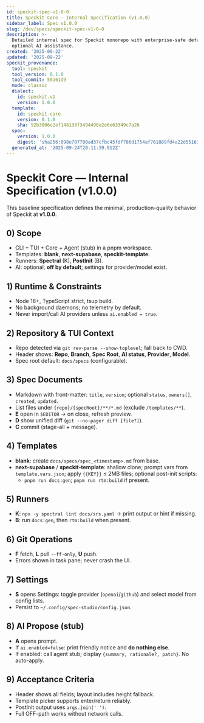 ```yaml
---
id: speckit-spec-v1-0-0
title: Speckit Core — Internal Specification (v1.0.0)
sidebar_label: Spec v1.0.0
slug: /dev/specs/speckit-spec-v1-0-0
description: >-
  Detailed internal spec for Speckit monorepo with enterprise-safe defaults and
  optional AI assistance.
created: '2025-09-22'
updated: '2025-09-22'
speckit_provenance:
  tool: speckit
  tool_version: 0.1.0
  tool_commit: 59a61d9
  mode: classic
  dialect:
    id: speckit.v1
    version: 1.0.0
  template:
    id: speckit-core
    version: 0.1.0
    sha: 92b3006e2ef148138f3494490a2e6e63349c7a26
  spec:
    version: 1.0.0
    digest: 'sha256:098e707700ad37cfbc45fdf786d1754af761889fd4a22d55163f5202a2f086ba'
  generated_at: '2025-09-24T20:11:39.912Z'
---
```


# Speckit Core — Internal Specification (v1.0.0)

This baseline specification defines the minimal, production-quality behavior of Speckit at **v1.0.0**.

## 0) Scope
- CLI + TUI + Core + Agent (stub) in a pnpm workspace.
- Templates: **blank**, **next-supabase**, **speckit-template**.
- Runners: **Spectral** (K), **PostInit** (B).
- AI: optional; **off by default**; settings for provider/model exist.

## 1) Runtime & Constraints
- Node 18+, TypeScript strict, tsup build.
- No background daemons; no telemetry by default.
- Never import/call AI providers unless `ai.enabled = true`.

## 2) Repository & TUI Context
- Repo detected via `git rev-parse --show-toplevel`; fall back to CWD.
- Header shows: **Repo**, **Branch**, **Spec Root**, **AI status**, **Provider**, **Model**.
- Spec root default: `docs/specs` (configurable).

## 3) Spec Documents
- Markdown with front-matter: `title`, `version`; optional `status`, `owners[]`, `created`, `updated`.
- List files under `{repo}/{specRoot}/**/*.md` (exclude `/templates/**`).
- **E** open in `$EDITOR` → on close, refresh preview.
- **D** show unified diff (`git --no-pager diff [file?]`).
- **C** commit (stage-all + message).

## 4) Templates
- **blank**: create `docs/specs/spec_<timestamp>.md` from base.
- **next-supabase** / **speckit-template**: shallow clone; prompt vars from `template.vars.json`; apply `{{KEY}}` ≤ 2MB files; optional post-init scripts:
  - `pnpm run docs:gen`; `pnpm run rtm:build` if present.

## 5) Runners
- **K**: `npx -y spectral lint docs/srs.yaml` → print output or hint if missing.
- **B**: run `docs:gen`, then `rtm:build` when present.

## 6) Git Operations
- **F** fetch, **L** pull `--ff-only`, **U** push.
- Errors shown in task pane; never crash the UI.

## 7) Settings
- **S** opens Settings: toggle provider (`openai`/`github`) and select model from config lists.
- Persist to `~/.config/spec-studio/config.json`.

## 8) AI Propose (stub)
- **A** opens prompt.
- If `ai.enabled=false`: print friendly notice and **do nothing else**.
- If enabled: call agent stub; display `{summary, rationale?, patch}`. No auto-apply.

## 9) Acceptance Criteria
- Header shows all fields; layout includes height fallback.
- Template picker supports enter/return reliably.
- PostInit output uses `args.join(' ')`.
- Full OFF-path works without network calls.
